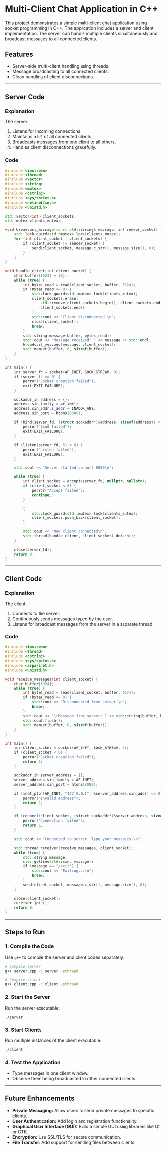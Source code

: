 # Multi-Client Chat Application in C++

This project demonstrates a simple multi-client chat application using socket programming in C++. The application includes a server and client implementation. The server can handle multiple clients simultaneously and broadcast messages to all connected clients.

## Features
- Server-side multi-client handling using threads.
- Message broadcasting to all connected clients.
- Clean handling of client disconnections.

---

## Server Code

### **Explanation**
The server:
1. Listens for incoming connections.
2. Maintains a list of all connected clients.
3. Broadcasts messages from one client to all others.
4. Handles client disconnections gracefully.

### **Code**
```cpp
#include <iostream>
#include <thread>
#include <vector>
#include <string>
#include <mutex>
#include <cstring>
#include <sys/socket.h>
#include <netinet/in.h>
#include <unistd.h>

std::vector<int> client_sockets;
std::mutex clients_mutex;

void broadcast_message(const std::string& message, int sender_socket) {
    std::lock_guard<std::mutex> lock(clients_mutex);
    for (int client_socket : client_sockets) {
        if (client_socket != sender_socket) {
            send(client_socket, message.c_str(), message.size(), 0);
        }
    }
}

void handle_client(int client_socket) {
    char buffer[1024] = {0};
    while (true) {
        int bytes_read = read(client_socket, buffer, 1024);
        if (bytes_read <= 0) {
            std::lock_guard<std::mutex> lock(clients_mutex);
            client_sockets.erase(
                std::remove(client_sockets.begin(), client_sockets.end(), client_socket),
                client_sockets.end()
            );
            std::cout << "Client disconnected.\n";
            close(client_socket);
            break;
        }
        std::string message(buffer, bytes_read);
        std::cout << "Message received: " << message << std::endl;
        broadcast_message(message, client_socket);
        std::memset(buffer, 0, sizeof(buffer));
    }
}

int main() {
    int server_fd = socket(AF_INET, SOCK_STREAM, 0);
    if (server_fd == 0) {
        perror("Socket creation failed");
        exit(EXIT_FAILURE);
    }

    sockaddr_in address = {};
    address.sin_family = AF_INET;
    address.sin_addr.s_addr = INADDR_ANY;
    address.sin_port = htons(8080);

    if (bind(server_fd, (struct sockaddr*)&address, sizeof(address)) < 0) {
        perror("Bind failed");
        exit(EXIT_FAILURE);
    }

    if (listen(server_fd, 5) < 0) {
        perror("Listen failed");
        exit(EXIT_FAILURE);
    }

    std::cout << "Server started on port 8080\n";

    while (true) {
        int client_socket = accept(server_fd, nullptr, nullptr);
        if (client_socket < 0) {
            perror("Accept failed");
            continue;
        }

        {
            std::lock_guard<std::mutex> lock(clients_mutex);
            client_sockets.push_back(client_socket);
        }

        std::cout << "New client connected\n";
        std::thread(handle_client, client_socket).detach();
    }

    close(server_fd);
    return 0;
}
```

---

## Client Code

### **Explanation**
The client:
1. Connects to the server.
2. Continuously sends messages typed by the user.
3. Listens for broadcast messages from the server in a separate thread.

### **Code**
```cpp
#include <iostream>
#include <thread>
#include <cstring>
#include <sys/socket.h>
#include <arpa/inet.h>
#include <unistd.h>

void receive_messages(int client_socket) {
    char buffer[1024];
    while (true) {
        int bytes_read = read(client_socket, buffer, 1024);
        if (bytes_read <= 0) {
            std::cout << "Disconnected from server.\n";
            break;
        }
        std::cout << "\rMessage from server: " << std::string(buffer, bytes_read) << "\n> ";
        std::cout.flush();
        std::memset(buffer, 0, sizeof(buffer));
    }
}

int main() {
    int client_socket = socket(AF_INET, SOCK_STREAM, 0);
    if (client_socket < 0) {
        perror("Socket creation failed");
        return 1;
    }

    sockaddr_in server_address = {};
    server_address.sin_family = AF_INET;
    server_address.sin_port = htons(8080);

    if (inet_pton(AF_INET, "127.0.0.1", &server_address.sin_addr) <= 0) {
        perror("Invalid address");
        return 1;
    }

    if (connect(client_socket, (struct sockaddr*)&server_address, sizeof(server_address)) < 0) {
        perror("Connection failed");
        return 1;
    }

    std::cout << "Connected to server. Type your messages:\n";

    std::thread receiver(receive_messages, client_socket);
    while (true) {
        std::string message;
        std::getline(std::cin, message);
        if (message == "/exit") {
            std::cout << "Exiting...\n";
            break;
        }
        send(client_socket, message.c_str(), message.size(), 0);
    }

    close(client_socket);
    receiver.join();
    return 0;
}
```

---

## Steps to Run

### **1. Compile the Code**
Use `g++` to compile the server and client codes separately:
```bash
# Compile server
g++ server.cpp -o server -pthread

# Compile client
g++ client.cpp -o client -pthread
```

### **2. Start the Server**
Run the server executable:
```bash
./server
```

### **3. Start Clients**
Run multiple instances of the client executable:
```bash
./client
```

### **4. Test the Application**
- Type messages in one client window.
- Observe them being broadcasted to other connected clients.

---

## Future Enhancements
- **Private Messaging:** Allow users to send private messages to specific clients.
- **User Authentication:** Add login and registration functionality.
- **Graphical User Interface (GUI):** Build a simple GUI using libraries like Qt or GTK.
- **Encryption:** Use SSL/TLS for secure communication.
- **File Transfer:** Add support for sending files between clients.
